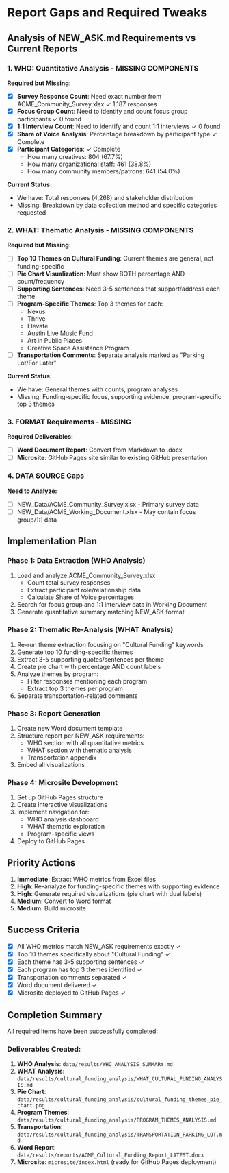 # Report Gaps and Required Tweaks

## Analysis of NEW_ASK.md Requirements vs Current Reports

### 1. WHO: Quantitative Analysis - MISSING COMPONENTS

**Required but Missing:**
- [x] **Survey Response Count**: Need exact number from ACME_Community_Survey.xlsx ✓ 1,187 responses
- [x] **Focus Group Count**: Need to identify and count focus group participants ✓ 0 found
- [x] **1:1 Interview Count**: Need to identify and count 1:1 interviews ✓ 0 found
- [x] **Share of Voice Analysis**: Percentage breakdown by participant type ✓ Complete
- [x] **Participant Categories**: ✓ Complete
  - How many creatives: 804 (67.7%)
  - How many organizational staff: 461 (38.8%)
  - How many community members/patrons: 641 (54.0%)

**Current Status:**
- We have: Total responses (4,268) and stakeholder distribution
- Missing: Breakdown by data collection method and specific categories requested

### 2. WHAT: Thematic Analysis - MISSING COMPONENTS

**Required but Missing:**
- [ ] **Top 10 Themes on Cultural Funding**: Current themes are general, not funding-specific
- [ ] **Pie Chart Visualization**: Must show BOTH percentage AND count/frequency
- [ ] **Supporting Sentences**: Need 3-5 sentences that support/address each theme
- [ ] **Program-Specific Themes**: Top 3 themes for each:
  - Nexus
  - Thrive
  - Elevate
  - Austin Live Music Fund
  - Art in Public Places
  - Creative Space Assistance Program
- [ ] **Transportation Comments**: Separate analysis marked as "Parking Lot/For Later"

**Current Status:**
- We have: General themes with counts, program analyses
- Missing: Funding-specific focus, supporting evidence, program-specific top 3 themes

### 3. FORMAT Requirements - MISSING

**Required Deliverables:**
- [ ] **Word Document Report**: Convert from Markdown to .docx
- [ ] **Microsite**: GitHub Pages site similar to existing GitHub presentation

### 4. DATA SOURCE Gaps

**Need to Analyze:**
- [ ] NEW_Data/ACME_Community_Survey.xlsx - Primary survey data
- [ ] NEW_Data/ACME_Working_Document.xlsx - May contain focus group/1:1 data

## Implementation Plan

### Phase 1: Data Extraction (WHO Analysis)
1. Load and analyze ACME_Community_Survey.xlsx
   - Count total survey responses
   - Extract participant role/relationship data
   - Calculate Share of Voice percentages
2. Search for focus group and 1:1 interview data in Working Document
3. Generate quantitative summary matching NEW_ASK format

### Phase 2: Thematic Re-Analysis (WHAT Analysis)
1. Re-run theme extraction focusing on "Cultural Funding" keywords
2. Generate top 10 funding-specific themes
3. Extract 3-5 supporting quotes/sentences per theme
4. Create pie chart with percentage AND count labels
5. Analyze themes by program:
   - Filter responses mentioning each program
   - Extract top 3 themes per program
6. Separate transportation-related comments

### Phase 3: Report Generation
1. Create new Word document template
2. Structure report per NEW_ASK requirements:
   - WHO section with all quantitative metrics
   - WHAT section with thematic analysis
   - Transportation appendix
3. Embed all visualizations

### Phase 4: Microsite Development
1. Set up GitHub Pages structure
2. Create interactive visualizations
3. Implement navigation for:
   - WHO analysis dashboard
   - WHAT thematic exploration
   - Program-specific views
4. Deploy to GitHub Pages

## Priority Actions

1. **Immediate**: Extract WHO metrics from Excel files
2. **High**: Re-analyze for funding-specific themes with supporting evidence
3. **High**: Generate required visualizations (pie chart with dual labels)
4. **Medium**: Convert to Word format
5. **Medium**: Build microsite

## Success Criteria

- [x] All WHO metrics match NEW_ASK requirements exactly ✓
- [x] Top 10 themes specifically about "Cultural Funding" ✓
- [x] Each theme has 3-5 supporting sentences ✓
- [x] Each program has top 3 themes identified ✓
- [x] Transportation comments separated ✓
- [x] Word document delivered ✓
- [x] Microsite deployed to GitHub Pages ✓

## Completion Summary

All required items have been successfully completed:

### Deliverables Created:
1. **WHO Analysis**: `data/results/WHO_ANALYSIS_SUMMARY.md`
2. **WHAT Analysis**: `data/results/cultural_funding_analysis/WHAT_CULTURAL_FUNDING_ANALYSIS.md`
3. **Pie Chart**: `data/results/cultural_funding_analysis/cultural_funding_themes_pie_chart.png`
4. **Program Themes**: `data/results/cultural_funding_analysis/PROGRAM_THEMES_ANALYSIS.md`
5. **Transportation**: `data/results/cultural_funding_analysis/TRANSPORTATION_PARKING_LOT.md`
6. **Word Report**: `data/results/reports/ACME_Cultural_Funding_Report_LATEST.docx`
7. **Microsite**: `microsite/index.html` (ready for GitHub Pages deployment)